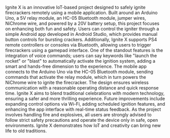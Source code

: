 Ignite X is an innovative IoT-based project designed to safely ignite firecrackers remotely using a mobile application. Built around an Arduino Uno, a 5V relay module, an HC-05 Bluetooth module, jumper wires, NiChrome wire, and powered by a 20V battery setup, this project focuses on enhancing both fun and safety. Users can control the igniter through a simple Android app developed in Android Studio, which provides manual button controls for bursting crackers. Additionally, Ignite X supports PS4 remote controllers or consoles via Bluetooth, allowing users to trigger firecrackers using a gamepad interface. One of the standout features is the integration of voice commands; users can say keywords like "launch the rocket" or "blast" to automatically activate the ignition system, adding a smart and hands-free dimension to the experience. The mobile app connects to the Arduino Uno via the HC-05 Bluetooth module, sending commands that activate the relay module, which in turn powers the NiChrome wire to ignite the firecracker. The design ensures wireless communication with a reasonable operating distance and quick response time. Ignite X aims to blend traditional celebrations with modern technology, ensuring a safer and more thrilling experience. Future improvements include expanding control options via Wi-Fi, adding scheduled ignition features, and enhancing the app interface with real-time status feedback. As the project involves handling fire and explosives, all users are strongly advised to follow strict safety precautions and operate the device only in safe, open environments. Ignite X demonstrates how IoT and creativity can bring new life to old traditions.
